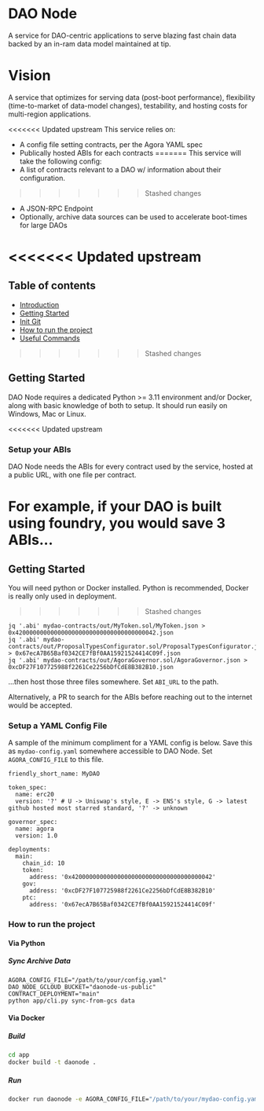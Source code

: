 # DAO Node

A service for DAO-centric applications to serve blazing fast chain data backed by an in-ram data model maintained at tip.  

# Vision

A service that optimizes for serving data (post-boot performance), flexibility (time-to-market of data-model changes), testability, and hosting costs for multi-region applications.

<<<<<<< Updated upstream
This service relies on:
- A config file setting contracts, per the Agora YAML spec
- Publically hosted ABIs for each contracts
=======
This service will take the following config:
- A list of contracts relevant to a DAO w/ information about their configuration.
>>>>>>> Stashed changes
- A JSON-RPC Endpoint
- Optionally, archive data sources can be used to accelerate boot-times for large DAOs

<<<<<<< Updated upstream
=======
## Table of contents
- [Introduction]()
- [Getting Started](#getstarted)
- [Init Git](#git)
- [How to run the project](#run)
- [Useful Commands](#commands)
>>>>>>> Stashed changes

## Getting Started <a name="getstarted"></a>

DAO Node requires a dedicated Python >= 3.11 environment and/or Docker, along with basic knowledge of both to setup.  It should run easily on Windows, Mac or Linux.

<<<<<<< Updated upstream
### Setup your ABIs

DAO Node needs the ABIs for every contract used by the service, hosted at a public URL, with one file per contract.  

For example, if your DAO is built using foundry, you would save 3 ABIs...
=======
## Getting Started <a name="getstarted"></a>

You will need python or Docker installed.  Python is recommended, Docker is really only used in deployment.
>>>>>>> Stashed changes

```
jq '.abi' mydao-contracts/out/MyToken.sol/MyToken.json > 0x4200000000000000000000000000000000000042.json
jq '.abi' mydao-contracts/out/ProposalTypesConfigurator.sol/ProposalTypesConfigurator.json > 0x67ecA7B65Baf0342CE7fBf0AA15921524414C09f.json
jq '.abi' mydao-contracts/out/AgoraGovernor.sol/AgoraGovernor.json > 0xcDF27F107725988f2261Ce2256bDfCdE8B382B10.json
```

...then host those three files somewhere.  Set `ABI_URL` to the path.

Alternatively, a PR to search for the ABIs before reaching out to the internet would be accepted. 

### Setup a YAML Config File

A sample of the minimum compliment for a YAML config is below.  Save this as `mydao-config.yaml` somewhere accessible to DAO Node.  Set `AGORA_CONFIG_FILE` to this file.

```
friendly_short_name: MyDAO

token_spec: 
  name: erc20
  version: '?' # U -> Uniswap's style, E -> ENS's style, G -> latest github hosted most starred standard, '?' -> unknown

governor_spec:
  name: agora
  version: 1.0

deployments:
  main:
    chain_id: 10
    token: 
      address: '0x4200000000000000000000000000000000000042'
    gov: 
      address: '0xcDF27F107725988f2261Ce2256bDfCdE8B382B10'
    ptc:
      address: '0x67ecA7B65Baf0342CE7fBf0AA15921524414C09f'
```

### How to run the project <a name="run"></a>

#### Via Python

##### Sync Archive Data

```
AGORA_CONFIG_FILE="/path/to/your/config.yaml" 
DAO_NODE_GCLOUD_BUCKET="daonode-us-public" 
CONTRACT_DEPLOYMENT="main" 
python app/cli.py sync-from-gcs data
```

#### Via Docker

##### Build
```bash
cd app
docker build -t daonode .
```

##### Run
```bash
docker run daonode -e AGORA_CONFIG_FILE="/path/to/your/mydao-config.yaml" ABI_URL="http://your-abi-host.com/abis/" CONTRACT_DEPLOYMENT="main" DAO_NODE_ARCHIVE_NODE_HTTP="http://your-geth-node" DAO_NODE_REALTIME_NODE_WS="ws://your-geth-node"
```
